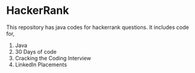 # HackerRank

This repository has java codes for hackerrank questions.
It includes code for,

1. Java
2. 30 Days of code
3. Cracking the Coding Interview
4. LinkedIn Placements
